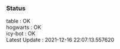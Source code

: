 ### Status


table : OK  
hogwarts : OK  
icy-bot : OK  
Latest Update : 2021-12-16 22:07:13.557620
